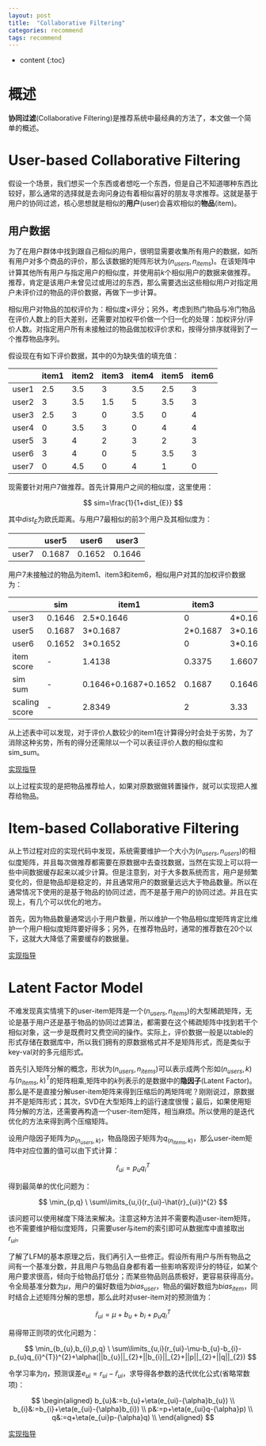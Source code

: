 ```yaml
---
layout: post
title:  "Collaborative Filtering"
categories: recommend
tags: recommend
---
```


* content
{:toc}

# 概述

**协同过滤**(Collaborative Filtering)是推荐系统中最经典的方法了，本文做一个简单的概述。

# User-based Collaborative Filtering

假设一个场景，我们想买一个东西或者想吃一个东西，但是自己不知道哪种东西比较好，那么通常的选择就是去询问身边有着相似喜好的朋友寻求推荐。这就是基于用户的协同过滤，核心思想就是相似的**用户**(user)会喜欢相似的**物品**(item)。

## 用户数据

为了在用户群体中找到跟自己相似的用户，很明显需要收集所有用户的数据，如所有用户对多个商品的评价，那么该数据的矩阵形状为$(n_{users},n_{items})$。在该矩阵中计算其他所有用户与指定用户的相似度，并使用前$k$个相似用户的数据来做推荐。推荐，肯定是该用户未曾见过或用过的东西，那么需要选出这些相似用户对指定用户未评价过的物品的评价数据，再做下一步计算。

相似用户对物品的加权评价为：相似度$\times$评分；另外，考虑到热门物品与冷门物品在评价人数上的巨大差别，还需要对加权平价做一个归一化的处理：加权评分/评价人数。对指定用户所有未接触过的物品做加权评价求和，按得分排序就得到了一个推荐物品序列。

假设现在有如下评价数据，其中的0为缺失值的填充值：

||item1|item2|item3|item4|item5|item6|
|-|-|-|-|-|-|-|
|user1|2.5|3.5|3|3.5|2.5|3|
|user2|3|3.5|1.5|5|3.5|3|
|user3|2.5|3|0|3.5|0|4|
|user4|0|3.5|3|0|4|4|
|user5|3|4|2|3|2|3|
|user6|3|4|0|5|3.5|3|
|user7|0|4.5|0|4|1|0|

现需要针对用户7做推荐。首先计算用户之间的相似度，这里使用：

$$
sim=\frac{1}{1+dist_{E}}
$$

其中$dist_{E}$为欧氏距离。与用户7最相似的前3个用户及其相似度为：

||user5|user6|user3|
|-|-|-|-|
|user7|0.1687|0.1652|0.1646|

用户7未接触过的物品为item1、item3和item6，相似用户对其的加权评价数据为：

||sim|item1|item3|item6|
|-|-|-|-|-|
|user3|0.1646|2.5*0.1646|0|4*0.1646|
|user5|0.1687|3*0.1687|2*0.1687|3*0.1687|
|user6|0.1652|3*0.1652|0|3*0.1652|
|item score|-|1.4138|0.3375|1.6607|
|sim sum|-|0.1646+0.1687+0.1652|0.1687|0.1646+0.1687+0.1652|
|scaling score|-|2.8349|2|3.33|

从上述表中可以发现，对于评价人数较少的item1在计算得分时会处于劣势，为了消除这种劣势，所有的得分还需除以一个可以表征评价人数的相似度和sim\_sum。

[实现指导](https://github.com/Daya-Jin/ML_for_learner/blob/master/recommend/1.%20user_based_CF.ipynb)

以上过程实现的是把物品推荐给人，如果对原数据做转置操作，就可以实现把人推荐给物品。

# Item-based Collaborative Filtering

从上节过程对应的实现代码中发现，系统需要维护一个大小为$(n_{users},n_{users})$的相似度矩阵，并且每次做推荐都需要在原数据中去查找数据，当然在实现上可以将一些中间数据缓存起来以减少计算。但是注意到，对于大多数系统而言，用户是频繁变化的，但是物品却是稳定的，并且通常用户的数据量远远大于物品数量。所以在通常情况下使用的是基于物品的协同过滤，而不是基于用户的协同过滤。并且在实现上，有几个可以优化的地方。

首先，因为物品数量通常远小于用户数量，所以维护一个物品相似度矩阵肯定比维护一个用户相似度矩阵要好得多；另外，在推荐物品时，通常的推荐数在20个以下，这就大大降低了需要缓存的数据量。

[实现指导](https://github.com/Daya-Jin/ML_for_learner/blob/master/recommend/2.%20item_based_CF.ipynb)

# Latent Factor Model

不难发现真实情境下的user-item矩阵是一个$(n_{users},n_{items})$的大型稀疏矩阵，无论是基于用户还是基于物品的协同过滤算法，都需要在这个稀疏矩阵中找到若干个相似对象，这一步是既费时又费空间的操作。实际上，评价数据一般是以table的形式存储在数据库中，所以我们拥有的原数据格式并不是矩阵形式，而是类似于key-val对的多元组形式。

首先引入矩阵分解的概念，形状为$(n_{users},n_{items})$可以表示成两个形如$(n_{users},k)$与$(n_{items},k)^{T}$的矩阵相乘,矩阵中的$k$列表示的是数据中的**隐因子**(Latent Factor)。那么是不是直接分解user-item矩阵来得到压缩后的两矩阵呢？刚刚说过，原数据并不是矩阵形式；其次，SVD在大型矩阵上的运行速度很慢；最后，如果使用矩阵分解的方法，还需要再构造一个user-item矩阵，相当麻烦。所以使用的是迭代优化的方法来得到两个压缩矩阵。

设用户隐因子矩阵为$p_{(n_{users},k)}$，物品隐因子矩阵为$q_{(n_{items},k)}$，那么user-item矩阵中对应位置的值可以由下式计算：

$$
\hat{r}_{ui}=p_{u}q_{i}^{T}
$$

得到最简单的优化问题为：

$$
\min_{p,q} \  \sum\limits_{u,i}(r_{ui}-\hat{r}_{ui})^{2}
$$

该问题可以使用梯度下降法来解决。注意这种方法并不需要构造user-item矩阵，也不需要维护相似度矩阵，只需要user与item的索引即可从数据库中直接取出$r_{ui}$。

了解了LFM的基本原理之后，我们再引入一些修正。假设所有用户与所有物品之间有一个基准分数，并且用户与物品自身都有着一些影响客观评分的特征，如某个用户要求很高，倾向于给物品打低分；而某些物品则品质极好，更容易获得高分。令全局基准分数为$\mu$，用户的偏好数组为$bias_{user}$，物品的偏好数组为$bias_{item}$，同时结合上述矩阵分解的思想，那么此时对user-item对的预测值为：

$$
\hat{r}_{ui}=\mu+b_{u}+b_{i}+p_{u}q_{i}^{T}
$$

易得带正则项的优化问题为：

$$
\min_{b_{u},b_{i},p,q} \  \sum\limits_{u,i}(r_{ui}-\mu-b_{u}-b_{i}-p_{u}q_{i}^{T})^{2}+\alpha(||b_{u}||_{2}+||b_{i}||_{2}+||p||_{2}+||q||_{2})
$$

令学习率为$\eta$，预测误差$e_{ui}=r_{ui}-\hat{r}_{ui}$，求导得各参数的迭代优化公式(省略常数项)：

$$
\begin{aligned}
    b_{u}&:=b_{u}+\eta(e_{ui}-{\alpha}b_{u}) \\
    b_{i}&:=b_{i}+\eta(e_{ui}-{\alpha}b_{i}) \\
    p&:=p+\eta(e_{ui}q-{\alpha}p) \\
    q&:=q+\eta(e_{ui}p-{\alpha}q) \\
\end{aligned}
$$

[实现指导](https://github.com/Daya-Jin/ML_for_learner/blob/master/recommend/LFM.ipynb)